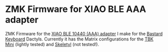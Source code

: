 # ZMK Firmware for XIAO BLE AAA adapter

ZMK Firmware for the [XIAO BLE 10440 (AAA) adapter](https://github.com/zemm/xiao-ble-adapter) I make for the [Bastard Keyboard](https://github.com/zemm/xiao-ble-adapter) Dactyls. Currently it has the Matrix configurations for the [TBK Mini](https://github.com/Bastardkb/TBK-Mini) (lightly tested) and [Skeletyl](https://github.com/Bastardkb/Skeletyl) (not tested!).
